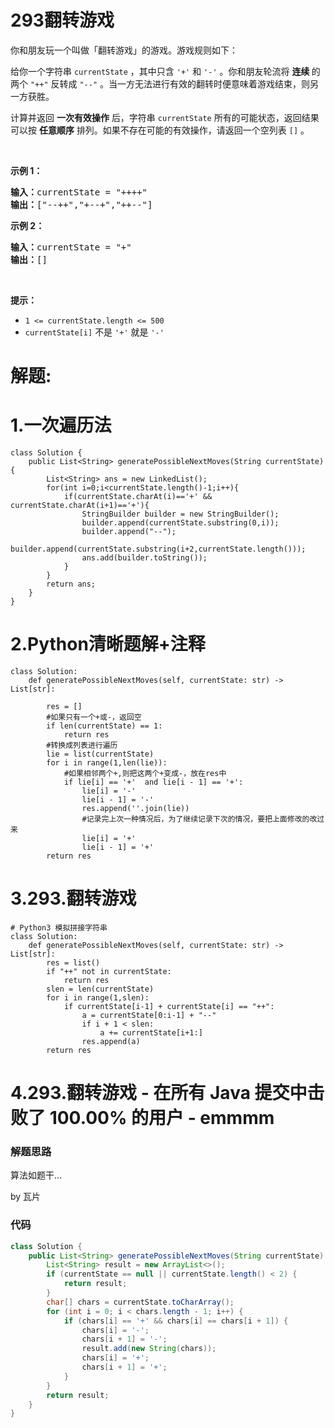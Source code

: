 # 293翻转游戏
<p>你和朋友玩一个叫做「翻转游戏」的游戏。游戏规则如下：</p>

<p>给你一个字符串 <code>currentState</code> ，其中只含 <code>'+'</code> 和 <code>'-'</code> 。你和朋友轮流将 <strong>连续 </strong>的两个 <code>"++"</code> 反转成 <code>"--"</code> 。当一方无法进行有效的翻转时便意味着游戏结束，则另一方获胜。</p>

<p>计算并返回 <strong>一次有效操作</strong> 后，字符串 <code>currentState</code> 所有的可能状态，返回结果可以按 <strong>任意顺序</strong> 排列。如果不存在可能的有效操作，请返回一个空列表 <code>[]</code> 。</p>

<p> </p>

<p><strong>示例 1：</strong></p>

<pre>
<strong>输入：</strong>currentState = "++++"
<strong>输出：</strong>["--++","+--+","++--"]
</pre>

<p><strong>示例 2：</strong></p>

<pre>
<strong>输入：</strong>currentState = "+"
<strong>输出：</strong>[]
</pre>

<p> </p>

<p><strong>提示：</strong></p>

<ul>
	<li><code>1 <= currentState.length <= 500</code></li>
	<li><code>currentState[i]</code> 不是 <code>'+'</code> 就是 <code>'-'</code></li>
</ul>
































# 解题:
# 1.一次遍历法
```
class Solution {
    public List<String> generatePossibleNextMoves(String currentState) {
        List<String> ans = new LinkedList();
        for(int i=0;i<currentState.length()-1;i++){
            if(currentState.charAt(i)=='+' && currentState.charAt(i+1)=='+'){
                StringBuilder builder = new StringBuilder();
                builder.append(currentState.substring(0,i));
                builder.append("--");
                builder.append(currentState.substring(i+2,currentState.length()));
                ans.add(builder.toString());
            }
        }
        return ans;
    }
}
```
# 2.Python清晰题解+注释
```
class Solution:
    def generatePossibleNextMoves(self, currentState: str) -> List[str]:
        
        res = []
        #如果只有一个+或-，返回空
        if len(currentState) == 1:
            return res
        #转换成列表进行遍历
        lie = list(currentState)
        for i in range(1,len(lie)):
            #如果相邻两个+,则把这两个+变成-，放在res中
            if lie[i] == '+'  and lie[i - 1] == '+':
                lie[i] = '-'
                lie[i - 1] = '-'
                res.append(''.join(lie))
                #记录完上次一种情况后，为了继续记录下次的情况，要把上面修改的改过来
                lie[i] = '+'
                lie[i - 1] = '+'
        return res
```

# 3.293.翻转游戏
```python3
# Python3 模拟拼接字符串
class Solution:
    def generatePossibleNextMoves(self, currentState: str) -> List[str]:
        res = list()
        if "++" not in currentState:
            return res
        slen = len(currentState)
        for i in range(1,slen):
            if currentState[i-1] + currentState[i] == "++":
                a = currentState[0:i-1] + "--"
                if i + 1 < slen:
                    a += currentState[i+1:]
                res.append(a)
        return res
```

# 4.293.翻转游戏 - 在所有 Java 提交中击败了 100.00% 的用户 - emmmm
### 解题思路

算法如题干...

by 瓦片

### 代码

```java
class Solution {
	public List<String> generatePossibleNextMoves(String currentState) {
		List<String> result = new ArrayList<>();
		if (currentState == null || currentState.length() < 2) {
			return result;
		}
		char[] chars = currentState.toCharArray();
		for (int i = 0; i < chars.length - 1; i++) {
			if (chars[i] == '+' && chars[i] == chars[i + 1]) {
				chars[i] = '-';
				chars[i + 1] = '-';
				result.add(new String(chars));
				chars[i] = '+';
				chars[i + 1] = '+';
			}
		}
		return result;
	}
}
```
